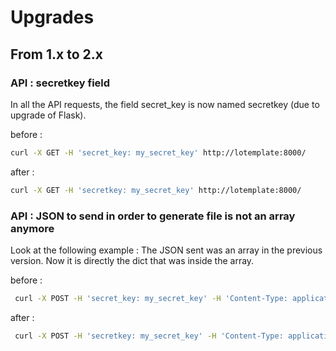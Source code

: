 Upgrades
========

From 1.x to 2.x
---------------

### API : secretkey field

In all the API requests, the field secret_key is now named secretkey (due to upgrade of Flask).

before :

```bash
curl -X GET -H 'secret_key: my_secret_key' http://lotemplate:8000/
```

after :

```bash
curl -X GET -H 'secretkey: my_secret_key' http://lotemplate:8000/
```

### API : JSON to send in order to generate file is not an array anymore

Look at the following example : The JSON sent was an array in the previous version. Now it is directly the dict that was inside the array.

before :

```bash
 curl -X POST -H 'secret_key: my_secret_key' -H 'Content-Type: application/json' -d '[{"name":"my_file.odt","variables":{"my_tag":{"type":"text","value":"foo"},"other_tag":{"type":"text","value":"bar"}}}]' --output titi.odt http://lotemplate:8000/test_dir1/basic_test.odt 
```

after :

```bash
 curl -X POST -H 'secretkey: my_secret_key' -H 'Content-Type: application/json' -d '{"name":"my_file.odt","variables":{"my_tag":{"type":"text","value":"foo"},"other_tag":{"type":"text","value":"bar"}}}' --output titi.odt http://lotemplate:8000/test_dir1/basic_test.odt 
```